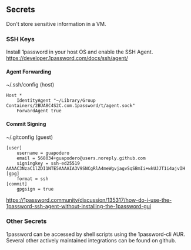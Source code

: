 ## Secrets
Don't store sensitive information in a VM.

### SSH Keys
Install 1password in your host OS and enable the SSH Agent.
https://developer.1password.com/docs/ssh/agent/

#### Agent Forwarding
~/.ssh/config (host)

```
Host *
    IdentityAgent "~/Library/Group Containers/2BUA8C4S2C.com.1password/t/agent.sock"
    ForwardAgent true
```

#### Commit Signing
~/.gitconfig (guest)

```
[user]
    username = guapodero
    email = 568034+guapodero@users.noreply.github.com
    signingkey = ssh-ed25519 AAAAC3NzaC1lZDI1NTE5AAAAIA3V9SNCgRlA4meWgvjagvSqSBmIi+wkUJJT1i4ajvIH
[gpg]
    format = ssh
[commit]
    gpgsign = true
```

https://1password.community/discussion/135317/how-do-i-use-the-1password-ssh-agent-without-installing-the-1password-gui


### Other Secrets
1password can be accessed by shell scripts using the 1password-cli AUR. Several other actively maintained integrations can be found on github.
